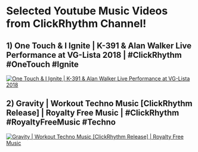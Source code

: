 # Selected Youtube Music Videos from ClickRhythm Channel! 
## 1) One Touch & I Ignite | K-391 & Alan Walker Live Performance at VG-Lista 2018 | #ClickRhythm #OneTouch #Ignite
[![One Touch & I Ignite | K-391 & Alan Walker Live Performance at VG-Lista 2018](https://github.com/ClickTube/ClickRhythm/blob/master/OneTouchAndIIgnite_ClickRhythm.jpg?raw=true)](https://www.youtube.com/watch?v=23oxCvVhvF4 "One Touch & I Ignite | K-391 & Alan Walker Live Performance at VG-Lista 2018")

## 2) Gravity | Workout Techno Music [ClickRhythm Release] | Royalty Free Music | #ClickRhythm #RoyaltyFreeMusic #Techno
[![Gravity | Workout Techno Music [ClickRhythm Release] | Royalty Free Music](https://github.com/ClickTube/ClickRhythm/blob/master/Gravity.jpg?raw=true)](https://www.youtube.com/watch?v=B70G4temzlg "Gravity | Workout Techno Music")

